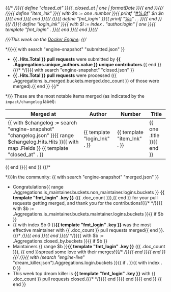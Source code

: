 {{/*
*/}}{{ define "closed_at" }}{{ .closed_at | one | formatDate }}{{ end }}{{/*
*/}}{{ define "item_lnk"  }}{{ with $n := one .number }}{{ printf "[#%.0f](https://github.com/docker/docker/issues/%.0f)" $n $n }}{{ end }}{{ end }}{{/*
*/}}{{ define "fmt_login" }}{{ printf "[%s](https://github.com/%s)" . . }}{{ end }}{{/*
*/}}{{ define "login_lnk" }}{{ with $l := index . "author.login" | one }}{{ template "fmt_login" . }}{{ end }}{{ end }}{{/*

*/}}This week on the [Docker Engine](https://github.com/docker/docker):
{{/*

*/}}{{ with search "engine-snapshot" "submitted.json" }}
  - **{{ .Hits.Total }} pull requests** were submitted by **{{ .Aggregations.unique_authors.value }} unique contributors**.{{ end }}{{/*
*/}}{{ with search "engine-snapshot" "closed.json" }}
  - **{{ .Hits.Total }} pull requests** were processed ({{ .Aggregations.is_merged.buckets.merged.doc_count }} of those were merged).{{ end }}
{{/*

*/}}
These are the most notable items merged (as indicated by the `impact/changelog` label):

  Merged at | Author                                  | Number                                                 | Title
  ----------|-----------------------------------------|--------------------------------------------------------|--------------------------------------------------------------
{{ with $changelog := search "engine-snapshot" "changelog.json" }}{{ range $changelog.Hits.Hits }}{{ with map .Fields }}  {{ template "closed_at" . }} | {{ template "login_lnk" . }} | {{ template "item_lnk" . }} | {{ one .title }}{{ end }}
{{ end }}{{ end }}
{{/*

*/}}In the community:
{{ with search "engine-snapshot" "merged.json" }}
  - Congratulations{{ range .Aggregations.is_maintainer.buckets.non_maintainer.logins.buckets }} **{{ template "fmt_login" .key }}** ({{ .doc_count }}),{{ end }} for your pull requests getting merged, and thank you for the contributions!{{/*
*/}}{{ with $b := .Aggregations.is_maintainer.buckets.maintainer.logins.buckets }}{{ if $b }}
  - {{ with index $b 0 }}**{{ template "fmt_login" .key }}** was the most effective maintainer with {{ .doc_count }} pull requests merged{{ end }}.{{/*
*/}}{{ end }}{{ end }}{{/*
*/}}{{ with $b := .Aggregations.closed_by.buckets }}{{ if $b }}
  - Maintainers {{ range $b }}**{{ template "fmt_login" .key }}** ({{ .doc_count }}), {{ end }}spread some love with their merges!{{/*
*/}}{{ end }}{{ end }}{{/*
*/}}{{ with (search "engine-live*" "dream_killer.json").Aggregations.login.buckets }}{{ if . }}{{ with index . 0 }}
  - This week top dream killer is **{{ template "fmt_login" .key }}** with {{ .doc_count }} pull requests closed.{{/*
*/}}{{ end }}{{ end }}{{ end }}
{{ end }}
